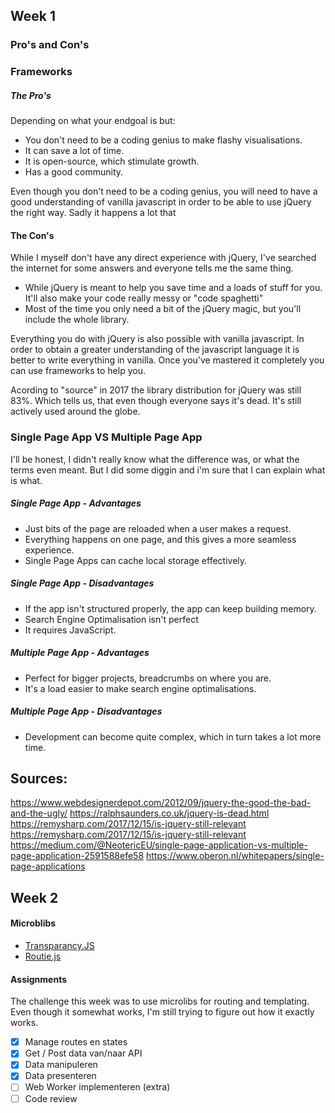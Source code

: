 ## Week 1
### Pro's and Con's

### Frameworks
##### The Pro's
Depending on what your endgoal is but:
- You don't need to be a coding genius to make flashy visualisations.
- It can save a lot of time. 
- It is open-source, which stimulate growth.
- Has a good community.

Even though you don't need to be a coding genius, you will need to have a good understanding of vanilla javascript in order to be able to use jQuery the right way. Sadly it happens a lot that 

#### The Con's
While I myself don't have any direct experience with jQuery, I've searched the internet for some answers and everyone tells me the same thing.

- While jQuery is meant to help you save time and a loads of stuff for you. It'll also make your code really messy or "code spaghetti"
- Most of the time you only need a bit of the jQuery magic, but you'll include the whole library. 

Everything you do with jQuery is also possible with vanilla javascript. In order to obtain a greater understanding of the javascript language it is better to write everything in vanilla. Once you've mastered it completely you can use frameworks to help you.

Acording to "source" in 2017 the library distribution for jQuery was still 83%. Which tells us, that even though everyone says it's dead. It's still actively used around the globe.

### Single Page App VS Multiple Page App

I'll be honest, I didn't really know what the difference was, or what the terms even meant. But I did some diggin and i'm sure that I can explain what is what.

##### Single Page App - Advantages
- Just bits of the page are reloaded when a user makes a request. 
- Everything happens on one page, and this gives a more seamless experience.
- Single Page Apps can cache local storage effectively.

##### Single Page App - Disadvantages
- If the app isn't structured properly, the app can keep building memory.
- Search Engine Optimalisation isn't perfect
- It requires JavaScript.

##### Multiple Page App - Advantages
- Perfect for bigger projects, breadcrumbs on where you are.
- It's a load easier to make search engine optimalisations.


##### Multiple Page App - Disadvantages
- Development can become quite complex, which in turn takes a lot more time.

## Sources:
https://www.webdesignerdepot.com/2012/09/jquery-the-good-the-bad-and-the-ugly/
https://ralphsaunders.co.uk/jquery-is-dead.html
https://remysharp.com/2017/12/15/is-jquery-still-relevant
https://remysharp.com/2017/12/15/is-jquery-still-relevant
https://medium.com/@NeotericEU/single-page-application-vs-multiple-page-application-2591588efe58
https://www.oberon.nl/whitepapers/single-page-applications

## Week 2
#### Microblibs
- [Transparancy.JS](https://github.com/leonidas/transparency)
- [Routie.js](http://projects.jga.me/routie/)


#### Assignments
The challenge this week was to use microlibs for routing and templating. Even though it somewhat works, I'm still trying to figure out how it exactly works.

- [x] Manage routes en states
- [x] Get / Post data van/naar API
- [x] Data manipuleren
- [x] Data presenteren
- [ ] Web Worker implementeren (extra)
- [ ] Code review 
